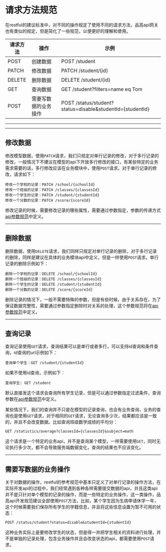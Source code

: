 # 请求方法规范

在restful的建议标准中，对不同的操作规定了使用不同的请求方法，品高api网关也有类似的规定，但是简化了一些规范，以便更好的理解和使用。

|请求方法|操作|示例|
|----|----|----|
|POST|创建数据|POST /student|
|PATCH|修改数据|PATCH /student/{id}|
|DELETE|删除数据|DELETE /student/{id}|
|GET|查询数据|GET /student?filters=name eq Tom|
|POST|需要写数据的业务操作|POST /status/student?status=disable&studentId={studentId}|

---



---

## 修改数据

修改模型数据，使用`PATCH`请求，我们只规定对单行记录的修改，对于多行记录的修改，一般情况下不建议在模型的api下开放多行修改的接口，有某些特定的业务需求需要的话，多行修改应该在业务模块中，使用`POST`请求。对于单行记录的修改，请求如下：

```
修改一个学校的记录：PATCH /school/{schoolId}
修改一个班级的记录：PATCH /classes/{classesId}
修改一个学生的记录：PATCH /student/{studentId}
修改一个分数的记录：PATCH /score/{scoreId}
```

修改记录的时候，需要修改记录的哪些属性，需要通过参数指定，参数的传递方式[api参数规范](parameter.md)中定义。

---

## 删除数据

删除数据，使用`DELETE`请求，我们同样只规定对单行记录的删除，对于多行记录的删除，同样是建议在具体的业务模块api中定义，但是一样使用`POST`请求。单行记录的删除示例如下：

```
删除一个学校的记录：DELETE /school/{schoolId}
删除一个班级的记录：DELETE /classes/{classesId}
删除一个学生的记录：DELETE /student/{studentId}
删除一个分数的记录：DELETE /score/{scoreId}
```

删除记录的情况下，一般不需要特殊的参数，但是有些时候，由于关系存在，为了保证数据完整性，需要通过参数指定删除时对关系的处理，这个参数规范将在[api参数规范](parameter.md)中定义。

---

## 查询记录

查询记录使用`GET`请求，查询结果可以是单行或者多行，可以支持id查询和条件查询，id查询的url示例如下：

```
查询单个学生：GET /student/{studentId}
```

如果不使用id查询，示例如下：

```
查询学生: GET /student
```

默认直接发这个请求会查询所有学生记录，但是可以通过参数指定过滤条件，查询参数在[api参数规范](parameter.md)中定义。

某些情况下，我们的查询并不只是在模型的记录查询，也会有业务查询，业务的查询也是使用`GET`请求，对于相同的`GET`请求，无论查询多少次，结果都应该是一致的，并且不会改变数据。比如查询班级数学成绩的平均分：

```
GET /statistics/average?classesId={classesId}&subject=math
```

这个请求是一个特定的业务api，并不是查询某个模型，一样需要使用`GET`，同时无论执行多少次，都不会导致服务端数据变化，查询的结果也不应该变化。

---

## 需要写数据的业务操作

关于对数据的操作，restful的参考规范中基本只定义了对单行记录的操作方法，在实际开发api的过程中，我们经常遇到各种各样需要提交数据的api，并且这类api并不是只针对单个模型的记录的操作，而是一些特定的业务操作，这一类操作，品高api开发规范建议全部使用`POST`方法，比如，某个学生因为生病申请休学一年，这个时候需要我们保存所有学生的学籍信息，并且将这些信息设置为暂不可用的状态：

```
POST /status/student?status=disable&studentId={studentId}
```

这种业务实际上是要修改学生的状态，但是得一并把学生相关的资料进行处理，并不是单独的记录处理，包含业务操作并且会改变状态的api，都需要使用`POST`请求。